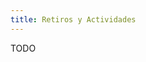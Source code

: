 ```yaml
---
title: Retiros y Actividades
---
```


<!--
SPDX-FileCopyrightText: 2012-2023 Atzar <ecoaldeavegetariana@gmail.com>
SPDX-FileCopyrightText: 2024 Robin Vobruba <hoijui.quaero@gmail.com>

SPDX-License-Identifier: CC-BY-SA-4.0
-->

TODO
